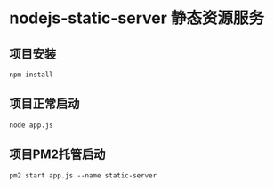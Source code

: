 # nodejs-static-server 静态资源服务

## 项目安装
```
npm install
```

## 项目正常启动
```
node app.js
```

## 项目PM2托管启动
```
pm2 start app.js --name static-server
```


